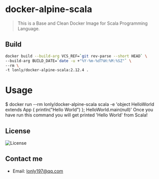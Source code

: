 # docker-alpine-scala

> This is a Base and Clean Docker Image for Scala Programming Language.

## Build

```bash
docker build --build-arg VCS_REF=`git rev-parse --short HEAD` \
--build-arg BUILD_DATE=`date -u +"%Y-%m-%dT%H:%M:%SZ"` \
--rm \
-t lonly/docker-alpine-scala:2.12.4 .
```

# Usage

$ docker run --rm lonly/docker-alpine-scala scala -e 'object HelloWorld extends App { println("Hello World") }; HelloWorld.main(null)'
Once you have run this command you will get printed 'Hello World' from Scala!

## License

![License](https://img.shields.io/github/license/lonly197/docker-alpine-scala.svg)

## Contact me

- Email: <lonly197@qq.com>